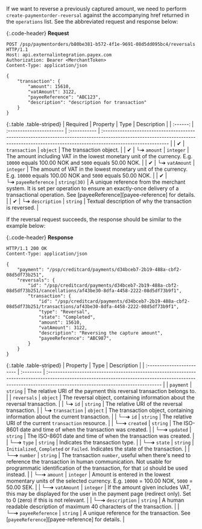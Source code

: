 If we want to reverse a previously captured amount, we need to perform
`create-paymentorder-reversal` against the accompanying href returned in the
`operations` list. See the abbreviated request and response below:

{:.code-header}
**Request**

```http
POST /psp/paymentorders/b80be381-b572-4f1e-9691-08d5dd095bc4/reversals HTTP/1.1
Host: api.externalintegration.payex.com
Authorization: Bearer <MerchantToken>
Content-Type: application/json

{
    "transaction": {
        "amount": 15610,
        "vatAmount": 3122,
        "payeeReference": "ABC123",
        "description": "description for transaction"
    }
}
```

{:.table .table-striped}
| Required | Property                 | Type         | Description                                                                                                                                                                              |
| :------: | :----------------------- | :----------- | :--------------------------------------------------------------------------------------------------------------------------------------------------------------------------------------- |
|  ✔︎︎︎︎︎  | `transaction`            | `object`     | The transaction object.                                                                                                                                                                  |
|  ✔︎︎︎︎︎  | └➔&nbsp;`amount`         | `integer`    | The amount including VAT in the lowest monetary unit of the currency. E.g. `10000` equals 100.00 NOK and `5000` equals 50.00 NOK.                                                        |
|  ✔︎︎︎︎︎  | └➔&nbsp;`vatAmount`      | `integer`    | The amount of VAT in the lowest monetary unit of the currency. E.g. `10000` equals 100.00 NOK and `5000` equals 50.00 NOK.                                                               |
|  ✔︎︎︎︎︎  | └➔&nbsp;`payeeReference` | `string(30)` | A unique reference from the merchant system. It is set per operation to ensure an exactly-once delivery of a transactional operation. See [payeeReference][payee-reference] for details. |
|  ✔︎︎︎︎︎  | └➔&nbsp;`description`    | `string`     | Textual description of why the transaction is reversed.                                                                                                                                  |

If the reversal request succeeds, the response should be similar to the example below:

{:.code-header}
**Response**

```http
HTTP/1.1 200 OK
Content-Type: application/json

{
    "payment": "/psp/creditcard/payments/d34bceb7-2b19-488a-cbf2-08d5df73b251",
    "reversals": {
        "id": "/psp/creditcard/payments/d34bceb7-2b19-488a-cbf2-08d5df73b251/cancellations/af43be30-8dfa-4458-2222-08d5df73b9f1",
        "transaction": {
            "id": "/psp/creditcard/payments/d34bceb7-2b19-488a-cbf2-08d5df73b251/transactions/af43be30-8dfa-4458-2222-08d5df73b9f1",
            "type": "Reversal",
            "state": "Completed",
            "amount": 15610,
            "vatAmount": 3122,
            "description": "Reversing the capture amount",
            "payeeReference": "ABC987",
        }
    }
}
```

{:.table .table-striped}
| Property                  | Type      | Description                                                                                                                                                                                                  |
| :------------------------ | :-------- | :----------------------------------------------------------------------------------------------------------------------------------------------------------------------------------------------------------- |
| `payment`                 | `string`  | The relative URI of the payment this reversal transaction belongs to.                                                                                                                                        |
| `reversals`               | `object`  | The reversal object, containing information about the reversal transaction.                                                                                                                                  |
| └➔&nbsp;`id`              | `string`  | The relative URI of the reversal transaction.                                                                                                                                                                |
| └➔&nbsp;`transaction`     | `object`  | The transaction object, containing information about the current transaction.                                                                                                                                |
| └─➔&nbsp;`id`             | `string`  | The relative URI of the current `transaction` resource.                                                                                                                                                      |
| └─➔&nbsp;`created`        | `string`  | The ISO-8601 date and time of when the transaction was created.                                                                                                                                              |
| └─➔&nbsp;`updated`        | `string`  | The ISO-8601 date and time of when the transaction was created.                                                                                                                                              |
| └─➔&nbsp;`type`           | `string`  | Indicates the transaction type.                                                                                                                                                                              |
| └─➔&nbsp;`state`          | `string`  | `Initialized`, `Completed` or `Failed`. Indicates the state of the transaction.                                                                                                                              |
| └─➔&nbsp;`number`         | `string`  | The transaction `number`, useful when there's need to reference the transaction in human communication. Not usable for programmatic identification of the transaction, for that `id` should be used instead. |
| └─➔&nbsp;`amount`         | `integer` | Amount is entered in the lowest momentary units of the selected currency. E.g. `10000` = 100.00 NOK, `5000` = 50.00 SEK.                                                                                     |
| └─➔&nbsp;`vatAmount`      | `integer` | If the amount given includes VAT, this may be displayed for the user in the payment page (redirect only). Set to 0 (zero) if this is not relevant.                                                           |
| └─➔&nbsp;`description`    | `string`  | A human readable description of maximum 40 characters of the transaction.                                                                                                                                    |
| └─➔&nbsp;`payeeReference` | `string`  | A unique reference for the transaction. See [`payeeReference`][payee-reference] for details.                                                                                                                 |
